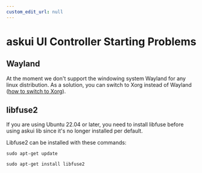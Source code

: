 ```yaml
---
custom_edit_url: null
---
```


# askui UI Controller Starting Problems

## Wayland

At the moment we don't support the windowing system Wayland for any linux distribution. 
As a solution, you can switch to Xorg instead of Wayland ([how to switch to Xorg](https://www.maketecheasier.com/switch-xorg-wayland-ubuntu1710/)). 



## libfuse2 

If you are using Ubuntu 22.04 or later, you need to install libfuse before using askui lib 
since it's no longer installed per default.

Libfuse2 can be installed with these commands: 

```shell
sudo apt-get update
```

```shell
sudo apt-get install libfuse2

